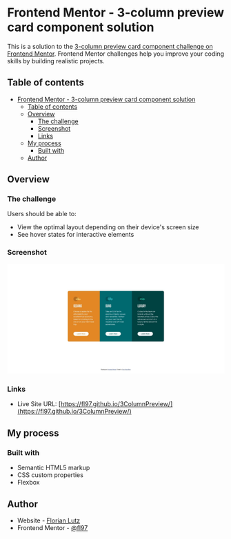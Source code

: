 # Frontend Mentor - 3-column preview card component solution

This is a solution to the [3-column preview card component challenge on Frontend Mentor](https://www.frontendmentor.io/challenges/3column-preview-card-component-pH92eAR2-). Frontend Mentor challenges help you improve your coding skills by building realistic projects. 

## Table of contents

- [Frontend Mentor - 3-column preview card component solution](#frontend-mentor---3-column-preview-card-component-solution)
  - [Table of contents](#table-of-contents)
  - [Overview](#overview)
    - [The challenge](#the-challenge)
    - [Screenshot](#screenshot)
    - [Links](#links)
  - [My process](#my-process)
    - [Built with](#built-with)
  - [Author](#author)

## Overview

### The challenge

Users should be able to:

- View the optimal layout depending on their device's screen size
- See hover states for interactive elements

### Screenshot

![Design preview for the 3-column preview card component coding challenge](./design/3ColumnPreview.jpg)

### Links

- Live Site URL: [https://fl97.github.io/3ColumnPreview/](https://fl97.github.io/3ColumnPreview/)

## My process

### Built with

- Semantic HTML5 markup
- CSS custom properties
- Flexbox

## Author

- Website - [Florian Lutz](https://www.florian-lutz.de)
- Frontend Mentor - [@fl97](https://www.frontendmentor.io/profile/fl97)